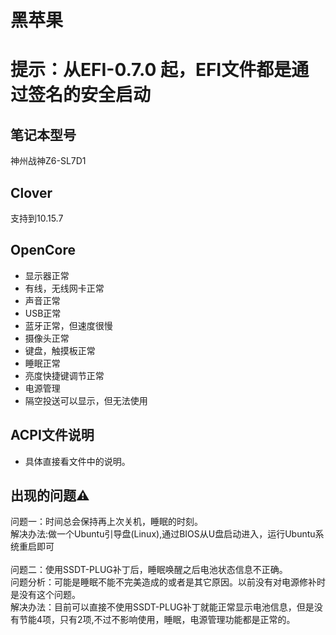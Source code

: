 # 黑苹果
 
# 提示：从EFI-0.7.0 起，EFI文件都是通过签名的安全启动
 
## 笔记本型号
  神州战神Z6-SL7D1
  
## Clover
支持到10.15.7

## OpenCore

- 显示器正常
- 有线，无线网卡正常
- 声音正常
- USB正常
- 蓝牙正常，但速度很慢
- 摄像头正常
- 键盘，触摸板正常
- 睡眠正常
- 亮度快捷键调节正常
- 电源管理
- 隔空投送可以显示，但无法使用


## ACPI文件说明
- 具体直接看文件中的说明。

## 出现的问题⚠️
问题一：时间总会保持再上次关机，睡眠的时刻。\
解决办法:做一个Ubuntu引导盘(Linux),通过BIOS从U盘启动进入，运行Ubuntu系统重启即可\
\
问题二：使用SSDT-PLUG补丁后，睡眠唤醒之后电池状态信息不正确。\
问题分析：可能是睡眠不能不完美造成的或者是其它原因。以前没有对电源修补时是没有这个问题。\
解决办法：目前可以直接不使用SSDT-PLUG补丁就能正常显示电池信息，但是没有节能4项，只有2项,不过不影响使用，睡眠，电源管理功能都是正常的。



<!-- 
  
## OpenCore配置教程
准备工具：
1. [OpencoreConfigurator](https://mackie100projects.altervista.org/download-opencore-configurator/):config GUI配置工具
2. [Hackintool](https://github.com/headkaze/Hackintool)：显卡修复工具
3. [ProperTree]( https://github.com/corpnewt/ProperTree.git):基于Python的跨平台config编辑工具
4. [OC-Gen-X](https://github.com/Pavo-IM/OC-Gen-X):config.plist自动生成工具
5. [OpenCore-Install-Guide](https://dortania.github.io/OpenCore-Install-Guide/):config详细配置教程
6. [OpenCore Sanity Checker](https://opencore.slowgeek.com/):config校验网站

-->

